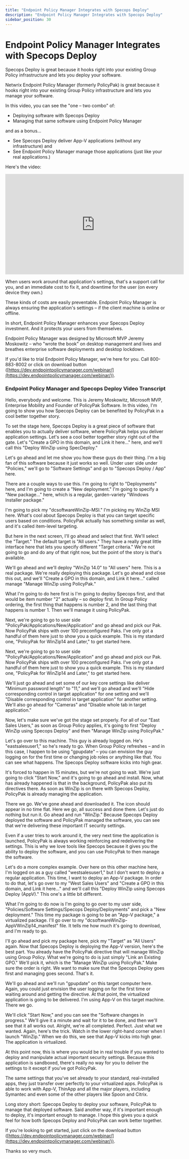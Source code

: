 ```yaml
---
title: "Endpoint Policy Manager Integrates with Specops Deploy"
description: "Endpoint Policy Manager Integrates with Specops Deploy"
sidebar_position: 30
---
```

# Endpoint Policy Manager Integrates with Specops Deploy

Specops Deploy is great because it hooks right into your existing Group Policy infrastructure and
lets you deploy your software.

Netwrix Endpoint Policy Manager (formerly PolicyPak) is great because it hooks right into your
existing Group Policy infrastructure and lets you manage your software.

In this video, you can see the "one – two combo" of:

- Deploying software with Specops Deploy
- Managing that same software using Endpoint Policy Manager

and as a bonus…

- See Specops Deploy deliver App-V applications (without any infrastructure) and
- See Endpoint Policy Manager manage those applications (just like your real applications.)

Here's the video:

<iframe width="560" height="315" src="https://www.youtube.com/embed/L9UegtnAmb8?si=357tSljTRc2zRNuW" title="YouTube video player" frameborder="0" allow="accelerometer; autoplay; clipboard-write; encrypted-media; gyroscope; picture-in-picture; web-share" referrerpolicy="strict-origin-when-cross-origin" allowfullscreen></iframe>

When users work around that application's settings, that's a support call for you, and an immediate
cost to fix it, and downtime for the user (on every device they own.)

These kinds of costs are easily preventable. Endpoint Policy Manager is always ensuring the
application's settings – if the client machine is online or offline.

In short, Endpoint Policy Manager enhances your Specops Deploy investment. And it protects your
users from themselves.

Endpoint Policy Manager was designed by Microsoft MVP Jeremy Moskowitz – who "wrote the book" on
desktop management and lives and breathes enterprise software deployments and desktop lockdown.

If you'd like to trial Endpoint Policy Manager, we're here for you. Call 800-883-8002 or click on
download button ([https://dev.endpointpolicymanager.com/webinar/](https://dev.endpointpolicymanager.com/webinar/)).

### Endpoint Policy Manager and Specops Deploy Video Transcript

Hello, everybody and welcome. This is Jeremy Moskowitz, Microsoft MVP, Enterprise Mobility and
Founder of PolicyPak Software. In this video, I'm going to show you how Specops Deploy can be
benefited by PolicyPak in a cool better together story.

To set the stage here, Specops Deploy is a great piece of software that enables you to actually
deliver software, where PolicyPak helps you deliver application settings. Let's see a cool better
together story right out of the gate. Let's "Create a GPO in this domain, and Link it here…" here,
and we'll call this "Deploy WinZip using SpecDeploy."

Let's go ahead and let me show you how these guys do their thing. I'm a big fan of this software
because it just works so well. Under user side under "Policies," we'll go to "Software Settings" and
go to "Specops Deploy / App" here.

There are a couple ways to use this. I'm going to right to "Deployments" here, and I'm going to
create a "New deployment." I'm going to specify a "New package…" here, which is a regular,
garden-variety "Windows Installer package."

I'm going to pick my "dcsoftwareWinZip-MSI." I'm picking my WinZip MSI here. What's cool about
Specops Deploy is that you can target specific users based on conditions. PolicyPak actually has
something similar as well, and it's called item-level targeting.

But here in the next screen, I'll go ahead and select that first. We'll select the "Target." The
default target is "All users." They have a really great little interface here that lets you specify
different "Target criteria." We're not going to go and do any of that right now, but the point of
the story is that's available.

We'll go ahead and we'll deploy "WinZip 14.0" to "All users" here. This is a real package. We're
really deploying this package. Let's go ahead and close this out, and we'll "Create a GPO in this
domain, and Link it here…" called manage "Manage WinZip using PolicyPak."

What I'm going to do here first is I'm going to deploy Specops first, and that would be item number
"2" actually – so deploy first. In Group Policy ordering, the first thing that happens is number 2,
and the last thing that happens is number 1. Then we'll manage it using PolicyPak.

Next, we're going to go to user side "PolicyPak/Applications/New/Application" and go ahead and pick
our Pak. Now PolicyPak ships with over 100 preconfigured Paks. I've only got a handful of them here
just to show you a quick example. This is my standard one, "PolicyPak for WinZip14 and Later," to
get started here.

Next, we're going to go to user side "PolicyPak/Applications/New/Application" and go ahead and pick
our Pak. Now PolicyPak ships with over 100 preconfigured Paks. I've only got a handful of them here
just to show you a quick example. This is my standard one, "PolicyPak for WinZip14 and Later," to
get started here.

We'll just go ahead and set some of our key core settings like deliver "Minimum password length" to
"11," and we'll go ahead and we'll "Hide corresponding control in target application" for one
setting and we'll "Disable corresponding control in target application" for another setting. We'll
also go ahead for "Cameras" and "Disable whole tab in target application."

Now, let's make sure we've got the stage set properly. For all of our "East Sales Users," as soon as
Group Policy applies, it's going to first "Deploy WinZip using Specops Deploy" and then "Manage
WinZip using PolicyPak."

Let's go over to this machine. This guy is already logged on. He's "eastsalesuser1," so he's ready
to go. When Group Policy refreshes – and in this case, I happen to be using "gpupdate" – you can
envision the guy logging on for the first time or changing job roles or anything like that. You can
see what happens. The Specops Deploy software kicks into high gear.

It's forced to happen in 15 minutes, but we're not going to wait. We're just going to click "Start
Now," and it's going to go ahead and install. Now, what has already happened is that in the
background, PolicyPak also put its directives there. As soon as WinZip is on there with Specops
Deploy, PolicyPak is already managing the application.

There we go. We've gone ahead and downloaded it. The icon should appear in no time flat. Here we go,
all success and done there. Let's just do nothing but run it. Go ahead and run "WinZip." Because
Specops Deploy deployed the software and PolicyPak managed the software, you can see that we're
delivering these important IT security settings.

Even if a user tries to work around it, the very next time the application is launched, PolicyPak is
always working reinforcing and redelivering the settings. This is why we love tools like Specops
because it gives you the ability to deploy the software, and you can use PolicyPak to then manage
the software.

Let's do a more complex example. Over here on this other machine here, I'm logged on as a guy called
"westsalesuser1," but I don't want to deploy a regular application. This time, I want to deploy an
App-V package. In order to do that, let's go over to my "West Sales Users" and "Create a GPO in this
domain, and Link it here…" and we'll call this "Deploy WinZip using Specops Deploy (AppV)." This
one's a little bit different.

What I'm going to do now is I'm going to go over to my user side, "Policies/Software
Settings/Specops Deploy/Deployments" and pick a "New deployment." This time my package is going to
be an "App-V package," a virtualized package. I'll go over to my
"dcsoftwareWinZip-AppVWinZip14_manifest" file. It tells me how much it's going to download, and I'm
ready to go.

I'll go ahead and pick my package here, pick my "Target" as "All Users" again. Now that Specops
Deploy is deploying the App-V version, here's the best part. You already have the PolicyPak
directive that will manage WinZip using Group Policy. What we're going to do is just simply "Link an
Existing GPO." We'll pick it, which is the "Manage WinZip using PolicyPak." Make sure the order is
right. We want to make sure that the Specops Deploy goes first and managing goes second. That's it.

We'll go ahead and we'll run "gpupdate" on this target computer here. Again, you could just envision
the user logging on for the first time or waiting around and getting the directive. At that point,
the virtualized application is going to be delivered. I'm using App-V on this target machine. There
we go.

We'll click "Start Now," and you can see the "Software changes in progress." We'll give it a minute
and wait for it to be done, and then we'll see that it all works out. Alright, we're all completed.
Perfect. Just what we wanted. Again, here's the trick. Watch in the lower right-hand corner when I
launch "WinZip." When we do this, we see that App-V kicks into high gear. The application is
virtualized.

At this point now, this is where you would be in real trouble if you wanted to deploy and manipulate
actual important security settings. Because this application is sandboxed, there's really no way for
you to deliver the settings to it except if you've got PolicyPak.

The same settings that you've set already to your standard, real-installed apps, they just transfer
over perfectly to your virtualized apps. PolicyPak is able to work with App-V, ThinApp and all the
major players, including Symantec and even some of the other players like Spoon and Citrix.

Long story short: Specops Deploy to deploy your software, PolicyPak to manage that deployed
software. Said another way, if it's important enough to deploy, it's important enough to manage. I
hope this gives you a quick feel for how both Specops Deploy and PolicyPak can work better together.

If you're looking to get started, just click on the download button
([https://dev.endpointpolicymanager.com/webinar/](https://dev.endpointpolicymanager.com/webinar/)).

Thanks so very much.
